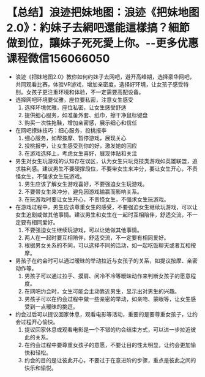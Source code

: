 # 【总结】浪迹把妹地图：浪迹《把妹地图2.0》：約妹子去網吧還能這樣搞？細節做到位，讓妹子死死愛上你。--更多优惠课程微信156066050

-   浪迹《把妹地图2.0》教你如何约妹子去网吧，避开高峰期，选择豪华网吧，共同观看比赛，体验VR游戏，增加亲密度，选择好环境，让女孩子感受特别。女孩子更注重环境和体验，不一定需要高配设备。
-   选择网吧环境要优雅，座位要私密，注意女生感受
    1.  选择环境优雅，座位私密，让女生感受舒适
    2.  提供细心服务，如准备外套、纸巾，擦干净鼠标键盘
    3.  购买一次性拖鞋，增加亲密感，展示细心和信任
-   在网吧撩妹技巧：细心服务，投桃报李
    1.  细心服务，如帮按摩、暂停游戏，展现关心
    2.  投桃报李，让女生感受到你的好，激发她的回应
    3.  在游戏选择上，考虑女生喜好，展现体贴和关注
-   男生对女生玩游戏的认知存在误区，认为女生只玩竞技类游戏如英雄联盟，追求胜利感。建议男生不要硬撑段位，不要带女生来冲分，要让女生开心，不责怪女生，不强求女生玩游戏。
    1.  男生应该了解女生游戏喜好，不要强迫女生玩游戏。
    2.  不要带女生来冲分，避免因游戏输赢而影响关系。
    3.  在玩游戏时要让女生开心，不责怪女生，不强求女生玩游戏。
-   在游戏过程中，男生应该尊重女生的感受，不要强迫女生继续玩游戏，可以让女生追剧或做其他事情。建议男生和女生在一起时互相陪伴，舒适交流，不一定要有相同爱好。
    1.  不要强迫女生继续玩游戏，可以让她做其他事情。
    2.  两人在一起时要互相陪伴，舒适交流，不一定要有相同爱好。
    3.  根据男女关系的不同，可以选择不同的活动，如一起吃饭聊天或者互相按摩。
-   男孩子在约会时可以通过暧昧的举动拉近与女孩子的关系，如提议按摩、亲密动作等。
    1.  男孩子可以通过拉手、摸肩、问冷不冷等暧昧动作来判断女孩子的愿意程度。
    2.  在网吧约会时，女生可能会主动靠近男生，显示出对男生的兴趣。
    3.  男孩子可以在约会过程中做一些亲密的举动，如亲吻、蒙眼等，让女生感受到一点暧昧的挑逗。
-   约会过后可以提议回家休息，观看电影等活动，重要的是要尊重女孩子，让约会过程开心愉快。
    1.  提议回家休息或观看电影是一个不错的约会结束方式，可以进一步拉近彼此的关系。
    2.  在约会过程中要尊重女孩子的意愿，不要让目的性太明显，让约会更加愉快和轻松。
    3.  约会的目的是让彼此开心，不要过于在意进阶的步骤，重点是彼此之间的快乐和愉悦。